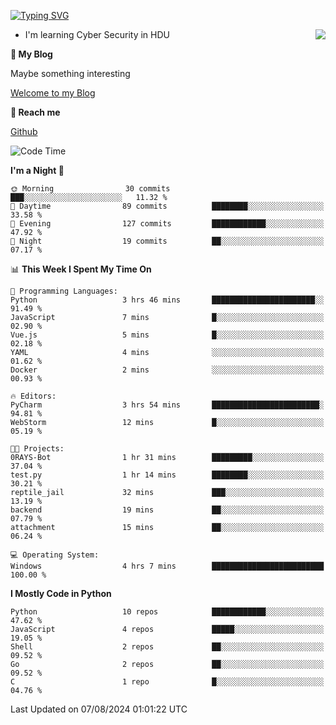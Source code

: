 [![Typing SVG](https://readme-typing-svg.herokuapp.com?font=Fira+Code&pause=1000&random=false&width=450&height=60&lines=Hello+%F0%9F%91%8B%F0%9F%8F%BB;I'm+JBNRZ)](https://git.io/typing-svg)

<a href="#">
  <img align="right" src="https://github-readme-stats.vercel.app/api?username=JBNRZ&show_icons=true&bg_color=15,f2f7fd,E0EAFC" />
</a>

- I'm learning Cyber Security in HDU

 **🌱 My Blog**

Maybe something interesting

[Welcome to my Blog](https://jbnrz.com.cn/)

 **💬 Reach me** 

[Github](https://github.com/JBNRZ)


<!--START_SECTION:waka-->
![Code Time](http://img.shields.io/badge/Code%20Time-620%20hrs%2041%20mins-blue)

**I'm a Night 🦉** 

```text
🌞 Morning                30 commits          ███░░░░░░░░░░░░░░░░░░░░░░   11.32 % 
🌆 Daytime                89 commits          ████████░░░░░░░░░░░░░░░░░   33.58 % 
🌃 Evening                127 commits         ████████████░░░░░░░░░░░░░   47.92 % 
🌙 Night                  19 commits          ██░░░░░░░░░░░░░░░░░░░░░░░   07.17 % 
```


📊 **This Week I Spent My Time On** 

```text
💬 Programming Languages: 
Python                   3 hrs 46 mins       ███████████████████████░░   91.49 % 
JavaScript               7 mins              █░░░░░░░░░░░░░░░░░░░░░░░░   02.90 % 
Vue.js                   5 mins              █░░░░░░░░░░░░░░░░░░░░░░░░   02.18 % 
YAML                     4 mins              ░░░░░░░░░░░░░░░░░░░░░░░░░   01.62 % 
Docker                   2 mins              ░░░░░░░░░░░░░░░░░░░░░░░░░   00.93 % 

🔥 Editors: 
PyCharm                  3 hrs 54 mins       ████████████████████████░   94.81 % 
WebStorm                 12 mins             █░░░░░░░░░░░░░░░░░░░░░░░░   05.19 % 

🐱‍💻 Projects: 
0RAYS-Bot                1 hr 31 mins        █████████░░░░░░░░░░░░░░░░   37.04 % 
test.py                  1 hr 14 mins        ████████░░░░░░░░░░░░░░░░░   30.21 % 
reptile_jail             32 mins             ███░░░░░░░░░░░░░░░░░░░░░░   13.19 % 
backend                  19 mins             ██░░░░░░░░░░░░░░░░░░░░░░░   07.79 % 
attachment               15 mins             ██░░░░░░░░░░░░░░░░░░░░░░░   06.24 % 

💻 Operating System: 
Windows                  4 hrs 7 mins        █████████████████████████   100.00 % 
```

**I Mostly Code in Python** 

```text
Python                   10 repos            ████████████░░░░░░░░░░░░░   47.62 % 
JavaScript               4 repos             █████░░░░░░░░░░░░░░░░░░░░   19.05 % 
Shell                    2 repos             ██░░░░░░░░░░░░░░░░░░░░░░░   09.52 % 
Go                       2 repos             ██░░░░░░░░░░░░░░░░░░░░░░░   09.52 % 
C                        1 repo              █░░░░░░░░░░░░░░░░░░░░░░░░   04.76 % 
```




 Last Updated on 07/08/2024 01:01:22 UTC
<!--END_SECTION:waka-->
